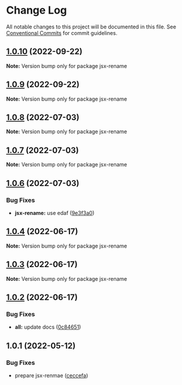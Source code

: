 # Change Log

All notable changes to this project will be documented in this file.
See [Conventional Commits](https://conventionalcommits.org) for commit guidelines.

## [1.0.10](https://github.com/snomiao/js/compare/jsx-rename@1.0.9...jsx-rename@1.0.10) (2022-09-22)

**Note:** Version bump only for package jsx-rename

## [1.0.9](https://github.com/snomiao/js/compare/jsx-rename@1.0.7...jsx-rename@1.0.9) (2022-09-22)

**Note:** Version bump only for package jsx-rename

## [1.0.8](https://github.com/snomiao/js/compare/jsx-rename@1.0.7...jsx-rename@1.0.8) (2022-07-03)

**Note:** Version bump only for package jsx-rename

## [1.0.7](https://github.com/snomiao/js/compare/jsx-rename@1.0.6...jsx-rename@1.0.7) (2022-07-03)

**Note:** Version bump only for package jsx-rename

## [1.0.6](https://github.com/snomiao/js/compare/jsx-rename@1.0.4...jsx-rename@1.0.6) (2022-07-03)

### Bug Fixes

- **jsx-rename:** use edaf ([9e3f3a0](https://github.com/snomiao/js/commit/9e3f3a00f50160b1904965ab7c4c84afbe413647))

## [1.0.4](https://github.com/snomiao/js/compare/jsx-rename@1.0.3...jsx-rename@1.0.4) (2022-06-17)

**Note:** Version bump only for package jsx-rename

## [1.0.3](https://github.com/snomiao/js/compare/jsx-rename@1.0.2...jsx-rename@1.0.3) (2022-06-17)

**Note:** Version bump only for package jsx-rename

## [1.0.2](https://github.com/snomiao/js/compare/jsx-rename@1.0.1...jsx-rename@1.0.2) (2022-06-17)

### Bug Fixes

- **all:** update docs ([0c84651](https://github.com/snomiao/js/commit/0c84651ebba4a14fcb105611ddeb7a51ff887a36))

## 1.0.1 (2022-05-12)

### Bug Fixes

- prepare jsx-renmae ([ceccefa](https://github.com/snomiao/js/commit/ceccefa368776dbdf6888fc801039f1e2fcc7ed8))
